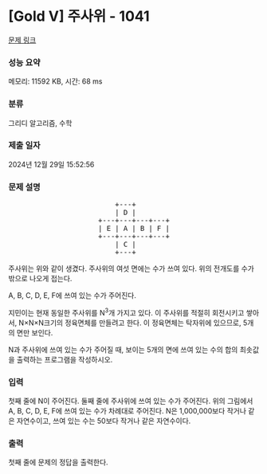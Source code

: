 # [Gold V] 주사위 - 1041 

[문제 링크](https://www.acmicpc.net/problem/1041) 

### 성능 요약

메모리: 11592 KB, 시간: 68 ms

### 분류

그리디 알고리즘, 수학

### 제출 일자

2024년 12월 29일 15:52:56

### 문제 설명

<pre style="text-align: center;">    +---+        
    | D |        
+---+---+---+---+
| E | A | B | F |
+---+---+---+---+
    | C |        
    +---+        
</pre>

<p>주사위는 위와 같이 생겼다. 주사위의 여섯 면에는 수가 쓰여 있다. 위의 전개도를 수가 밖으로 나오게 접는다.</p>

<p>A, B, C, D, E, F에 쓰여 있는 수가 주어진다.</p>

<p>지민이는 현재 동일한 주사위를 N<sup>3</sup>개 가지고 있다. 이 주사위를 적절히 회전시키고 쌓아서, N×N×N크기의 정육면체를 만들려고 한다. 이 정육면체는 탁자위에 있으므로, 5개의 면만 보인다.</p>

<p>N과 주사위에 쓰여 있는 수가 주어질 때, 보이는 5개의 면에 쓰여 있는 수의 합의 최솟값을 출력하는 프로그램을 작성하시오.</p>

### 입력 

 <p>첫째 줄에 N이 주어진다. 둘째 줄에 주사위에 쓰여 있는 수가 주어진다. 위의 그림에서 A, B, C, D, E, F에 쓰여 있는 수가 차례대로 주어진다. N은 1,000,000보다 작거나 같은 자연수이고, 쓰여 있는 수는 50보다 작거나 같은 자연수이다.</p>

### 출력 

 <p>첫째 줄에 문제의 정답을 출력한다.</p>

